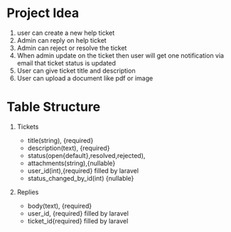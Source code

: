 # Project Idea

1. user can create a new help ticket
2. Admin can reply on help ticket
3. Admin can reject or resolve the ticket
4. When admin update on the ticket then user will get one notification via email that ticket status is updated
5. User can give ticket title and description
6. User can upload a document like pdf or image

# Table Structure

1. Tickets

    - title(string), {required}
    - description(text), {required}
    - status(open{default},resolved,rejected),
    - attachments(string),{nullable}
    - user_id(int),{required} filled by laravel
    - status_changed_by_id(int) {nullable}

2. Replies
    - body(text), {required}
    - user_id, {required} filled by laravel
    - ticket_id{required} filled by laravel
